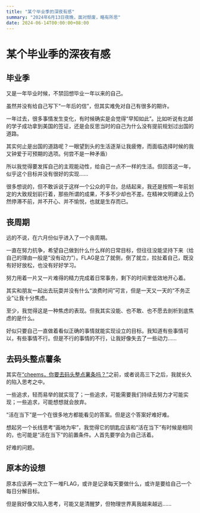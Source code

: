 ```yaml
---
title: "某个毕业季的深夜有感"
summary: "2024年6月13日夜晚，面对颓废，略有所思"
date: 2024-06-14T00:00:00+08:00
---
```


# 某个毕业季的深夜有感

## 毕业季

又是一年毕业时候，不禁回想毕业一年以来的自己。

虽然并没有给自己写下“一年后的信”，但其实难免对自己有很多的期许。

一年过去，很多事情发生变化，有时候确实是会觉得“早知如此”。比如听说有北邮的学子成功拿到美国的签证，还是会反思当时的自己为什么没有提前规划过出国的道路。

其实何止是出国的道路呢？一眼望到头的生活逐渐让我疲倦，而面临选择时候的我又钟爱于可预期的选项。何尝不是一种矛盾）

所以我觉得要发挥自己的主观能动性，给自己一点不一样的生活。但回首这一年，似乎这个目标并没有很好的实现……

很多想说的，但不敢诉说于这样一个公众的平台。总结起来，我还是按照一年前划定的大致规划前行着，那些所谓的成果，不多不少却也不差。在精神文明建设上仍然停滞不前，并不开心、并不愉悦，也就是生存而已。

## 丧周期

远的不说，在六月份似乎进入了一个丧周期。

一直在努力抗争，希望自己做到什么什么样的日常目标，但往往没能坚持下来（给自己的理由一般是“没有动力”）。FLAG是立了就倒，倒了就立，拉扯着自己，既没有好好放松，也没有好好学习。

努力用着一片又一片难得的精力完成着日常事务，剩下的时间里低效地开心着。

其实和朋友一起出去玩耍并没有什么“浪费时间”可言，但是一天又一天的“不务正业”让我十分焦虑。

至少，我觉得这是一种焦虑的表现。但我其实没能、也不敢、也不愿去剖析到底焦虑的是什么。

好似只要自己一直做着看似正确的事情就能实现设立的目标。我知道有些事情可以，有些事情不行。但是不行的事情的不行，让我好像失去了一些动力……

## 去码头整点薯条

其实在[“cheems，你要去码头整点薯条吗？”](https://www.bilibili.com/video/BV1Rv4y1w7hA)之前，或者说高三下之后，我就长久的陷入思考之中。

一些追求，轻而易举的就实现了；一些追求，可能需要我们持续去努力才可能实现；一些追求，可能想想就会放弃。

“活在当下”是一个在很多地方都能看见的答案。但是这个答案好难好难。

想起另一个长线思考“画地为牢”，我觉得它的钥匙应该和“活在当下”有时候是相同的，也可能是“活在当下”的前置条件。人首先要学会为自己活着。

好难的问题。

## 原本的设想

原本应该再一次立下一堆FLAG，或许是记录每天要做什么，或许是要给自己一个每日分解目标。

但是我好像又陷入思考，可能又是清醒梦，但物理世界离我越来越远……

